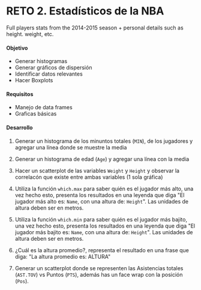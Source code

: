# RETO 2. Estadísticos de la NBA

Full players stats from the 2014-2015 season + personal details such as height. weight, etc.

#### Objetivo
- Generar histogramas
- Generar gráficos de dispersión
- Identificar datos relevantes 
- Hacer Boxplots

#### Requisitos
- Manejo de data frames
- Graficas básicas

#### Desarrollo

1. Generar un histograma de los minuntos totales (`MIN`), de los jugadores y agregar una línea donde se muestre la media

2. Generar un histograma de edad (`Age`) y agregar una línea con la media

3. Hacer un scatterplot de las variables `Weight` y  `Height` y observar la correlacón que existe entre ambas variables (1 sola gráfica)

4. Utiliza la función `which.max` para saber quién es el jugador más alto, una vez hecho esto, presenta los resultados en una leyenda que diga "El jugador más alto es: `Name`, con una altura de: `Height`". Las unidades de altura deben ser en metros.

5. Utiliza la función `which.min` para saber quién es el jugador más bajito, una vez hecho esto, presenta los resultados en una leyenda que diga "El jugador más bajito es: `Name`, con una altura de: `Height`". Las unidades de altura deben ser en metros.

6. ¿Cuál es la altura promedio?, representa el resultado en una frase que diga: "La altura promedio es: ALTURA"

7. Generar un scatterplot donde se representen las Asistencias totales (`AST.TOV`) vs Puntos (`PTS`), además has un face wrap con la posición (`Pos`). 
